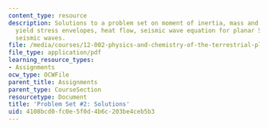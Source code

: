 ```yaml
---
content_type: resource
description: Solutions to a problem set on moment of inertia, mass and core size,
  yield stress envelopes, heat flow, seismic wave equation for planar S-waves, and
  seismic waves.
file: /media/courses/12-002-physics-and-chemistry-of-the-terrestrial-planets-fall-2008/4108bcd0fc0e5f0d4b6c203be4ceb5b3_MIT12_002f08_ps02_solutions.pdf
file_type: application/pdf
learning_resource_types:
- Assignments
ocw_type: OCWFile
parent_title: Assignments
parent_type: CourseSection
resourcetype: Document
title: 'Problem Set #2: Solutions'
uid: 4108bcd0-fc0e-5f0d-4b6c-203be4ceb5b3
---
```

